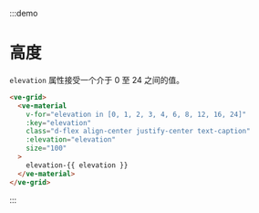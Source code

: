 :::demo

# 高度

`elevation` 属性接受一个介于 0 至 24 之间的值。

```html
<ve-grid>
  <ve-material
    v-for="elevation in [0, 1, 2, 3, 4, 6, 8, 12, 16, 24]"
    :key="elevation"
    class="d-flex align-center justify-center text-caption"
    :elevation="elevation"
    size="100"
  >
    elevation-{{ elevation }}
  </ve-material>
</ve-grid>
```

:::